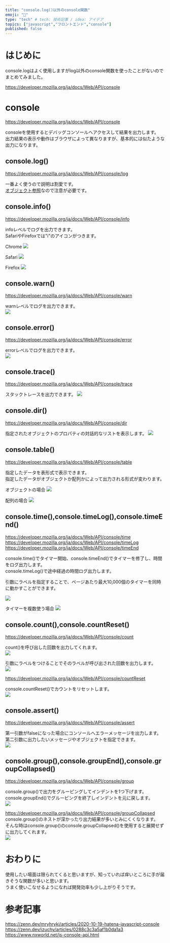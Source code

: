```yaml
---
title: "console.log()以外のconsole関数"
emoji: "📘"
type: "tech" # tech: 技術記事 / idea: アイデア
topics: ["javascript","フロントエンド","console"]
published: false
---
```


# はじめに

console.logはよく使用しますがlog以外のconsole関数を使ったことがないのでまとめてみました。  

https://developer.mozilla.org/ja/docs/Web/API/console  

# console  

https://developer.mozilla.org/ja/docs/Web/API/console  

consoleを使用するとデバッグコンソールへアクセスして結果を出力します。  
出力結果の表示や動作はブラウザによって異なりますが、基本的には似たような出力になります。  

## console.log()
https://developer.mozilla.org/ja/docs/Web/API/console/log  

一番よく使うので説明は割愛です。  
[オブジェクト参照](https://zenn.dev/ymmt1089/articles/20221103_consolelog)なので注意が必要です。

## console.info()
https://developer.mozilla.org/ja/docs/Web/API/console/info  

infoレベルでログを出力できます。  
SafariやFirefoxでは"i"のアイコンがつきます。  

Chrome
![](https://storage.googleapis.com/zenn-user-upload/eafbd2ece510-20230106.png)  

Safari
![](https://storage.googleapis.com/zenn-user-upload/c8b6abbf1c8f-20230106.png)

Firefox
![](https://storage.googleapis.com/zenn-user-upload/7250c1236801-20230106.png)

## console.warn()
https://developer.mozilla.org/ja/docs/Web/API/console/warn  

warnレベルでログを出力できます。  
![](https://storage.googleapis.com/zenn-user-upload/cdd88a953fe7-20230106.png)

## console.error()
https://developer.mozilla.org/ja/docs/Web/API/console/error  

errorレベルでログを出力できます。  
![](https://storage.googleapis.com/zenn-user-upload/e8c7673c9dfd-20230106.png)

## console.trace()
https://developer.mozilla.org/ja/docs/Web/API/console/trace  

スタックトレースを出力できます。
![](https://storage.googleapis.com/zenn-user-upload/8083c10f4f75-20230118.png)

## console.dir()
https://developer.mozilla.org/ja/docs/Web/API/console/dir  

指定されたオブジェクトのプロパティの対話的なリストを表示します。
![](https://storage.googleapis.com/zenn-user-upload/6781ffedf627-20230118.png)

## console.table() 
https://developer.mozilla.org/ja/docs/Web/API/console/table  

指定したデータを表形式で表示できます。  
指定したデータがオブジェクトか配列かによって出力される形式が変わります。  

オブジェクトの場合
![](https://storage.googleapis.com/zenn-user-upload/7c7e41693290-20230118.png)

配列の場合
![](https://storage.googleapis.com/zenn-user-upload/333c2376dfe8-20230118.png)

## console.time(),console.timeLog(),console.timeEnd()  
https://developer.mozilla.org/ja/docs/Web/API/console/time  
https://developer.mozilla.org/ja/docs/Web/API/console/timeLog  
https://developer.mozilla.org/ja/docs/Web/API/console/timeEnd  

console.time()でタイマー開始、console.timeEnd()でタイマーを修了し、時間をログ出力します。  
console.timeLog()で途中経過の時間ログ出力します。  

引数にラベルを指定することで、ページあたり最大10,000個のタイマーを同時に動かすことができます。  

![](https://storage.googleapis.com/zenn-user-upload/4e15fa066cac-20230119.png)

タイマーを複数使う場合
![](https://storage.googleapis.com/zenn-user-upload/34f2419505d9-20230119.png)


## console.count(),console.countReset()
https://developer.mozilla.org/ja/docs/Web/API/console/count  

count()を呼び出した回数を出力してくれます。  
![](https://storage.googleapis.com/zenn-user-upload/d78120e66713-20230128.png)

引数にラベルをつけることでそのラベルが呼び出された回数を出力します。  
![](https://storage.googleapis.com/zenn-user-upload/dc72df98a15a-20230128.png)

https://developer.mozilla.org/ja/docs/Web/API/console/countReset  

console.countReset()でカウントをリセットします。  
![](https://storage.googleapis.com/zenn-user-upload/1793067229e1-20230128.png)

## console.assert()
https://developer.mozilla.org/ja/docs/Web/API/console/assert  

第一引数がfalseになった場合にコンソールへエラーメッセージを出力します。  
第二引数に出力したいメッセージやオブジェクトを指定できます。  
![](https://storage.googleapis.com/zenn-user-upload/12cd576706fb-20230128.png)

## console.group(),console.groupEnd(),console.groupCollapsed()
https://developer.mozilla.org/ja/docs/Web/API/console/group  

console.group()で出力をグルーピングしてインデントを1つ下げます。  
console.groupEnd()でグルーピングを終了しインデントを元に戻します。  
![](https://storage.googleapis.com/zenn-user-upload/50f4319fe8aa-20230128.png)

https://developer.mozilla.org/ja/docs/Web/API/console/groupCollapsed  
console.group()のネストが深かったり出力結果が多いとみにくくなります。  
そんな時はconsole.group()のconsole.groupCollapsed()を使用すると展開せずに出力してくれます。  
![](https://storage.googleapis.com/zenn-user-upload/f0bba05c3382-20230128.png)

# おわりに
使用したい場面は限られてくると思いますが、知っていれば痒いところに手が届きそうな関数が多いと思います。  
うまく使いこなせるようになれば開発効率も少し上がりそうです。  

# 参考記事

https://zenn.dev/mryhryki/articles/2020-10-19-hatena-javascript-console  
https://zenn.dev/izuchy/articles/0288c3c3a5af1b0da1a3  
https://www.nxworld.net/js-console-api.html  
